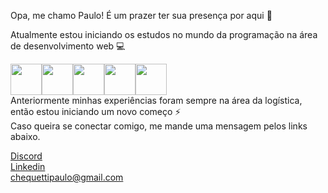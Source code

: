 Opa, me chamo Paulo!
É um prazer ter sua presença por aqui 👋


  Atualmente estou iniciando os estudos no mundo da programação na área de desenvolvimento web 💻 

<img src="https://cdn.jsdelivr.net/gh/devicons/devicon/icons/html5/html5-original.svg" width="50" height="50"/><img src="https://cdn.jsdelivr.net/gh/devicons/devicon/icons/css3/css3-original.svg" width="50" height="50"/><img src="https://cdn.jsdelivr.net/gh/devicons/devicon/icons/javascript/javascript-original.svg" width="50" height="50" /><img src="https://cdn.jsdelivr.net/gh/devicons/devicon/icons/git/git-plain.svg" width="50" height="50" /><img src="https://cdn.jsdelivr.net/gh/devicons/devicon/icons/github/github-original.svg" width="50" height="50" /><br>
Anteriormente minhas experiências foram sempre na área da logística, então estou iniciando um novo começo ⚡<br>
Caso queira se conectar comigo, me mande uma mensagem pelos links abaixo.

<a href="https://discordapp.com/users/322152056251088898" target="_blank">Discord</a><br>
<a href="https://www.linkedin.com/in/paulo-chequetti/" target="_blank">Linkedin</a><br>
chequettipaulo@gmail.com
